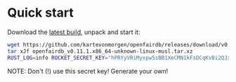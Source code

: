 # Quick start

Download the [latest build](https://github.com/kartevonmorgen/openfairdb/releases/download/v0.11.1/openfairdb_v0.11.1.x86_64-unknown-linux-musl.tar.xz),
unpack and start it:

```sh
wget https://github.com/kartevonmorgen/openfairdb/releases/download/v0.11.1/openfairdb_v0.11.1.x86_64-unknown-linux-musl.tar.xz
tar xJf openfairdb_v0.11.1.x86_64-unknown-linux-musl.tar.xz
RUST_LOG=info ROCKET_SECRET_KEY="hPRYyVRiMyxpw5sBB1XeCMN1kFsDCqKvBi2QJxBVHQk=" ./openfairdb
```

NOTE: Don't (!) use this secret key! Generate your own!

